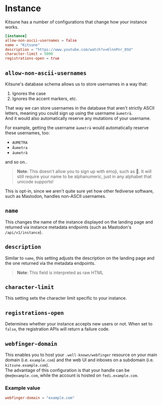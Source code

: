 # Instance

Kitsune has a number of configurations that change how your instance works.

```toml
[instance]
allow-non-ascii-usernames = false
name = "Kitsune"
description = "https://www.youtube.com/watch?v=6lnnPnr_0SU"
character-limit = 5000
registrations-open = true
```

## `allow-non-ascii-usernames`

Kitsune's database schema allows us to store usernames in a way that:

1. Ignores the case
2. Ignores the accent markers, etc.

That way we can store usernames in the database that aren't strictly ASCII letters, meaning you could sign up using the username `äumeträ`.  
And it would also automatically reserve any mutations of your username.

For example, getting the username `äumeträ` would automatically reserve these usernames, too:

- `AUMETRA`
- `Äumetra`
- `áumetrà`

and so on..

> **Note**: This doesn't allow you to sign up with emoji, such as 🎈. It will still require your name to be alphanumeric, just in any alphabet that unicode supports!

This is opt-in, since we aren't quite sure yet how other fediverse software, such as Mastodon, handles non-ASCII usernames.

## `name`

This changes the name of the instance displayed on the landing page and returned via instance metadata endpoints (such as Mastodon's `/api/v1/instance`).

## `description`

Similar to `name`, this setting adjusts the description on the landing page and the one returned via the metadata endpoints.

> **Note**: This field is interpreted as raw HTML

## `character-limit`

This setting sets the character limit specific to your instance.

## `registrations-open`

Determines whether your instance accepts new users or not. When set to `false`, the registration APIs will return a failure code.

## `webfinger-domain`

This enables you to host your `.well-known/webfinger` resource on your main domain (i.e. `example.com`) and the web UI and inboxes on a subdomain (i.e. `kitsune.example.com`).  
The advantage of this configuration is that your handle can be `@me@example.com`, while the account is hosted on `fedi.example.com`.

### Example value

```toml
webfinger-domain = "example.com"
```
